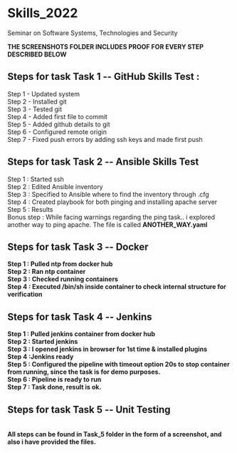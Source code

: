 # Skills_2022
Seminar on Software Systems, Technologies and Security

<b>THE SCREENSHOTS FOLDER INCLUDES PROOF FOR EVERY STEP DESCRIBED BELOW</b><br>

<h2>Steps for task Task 1 -- GitHub Skills Test :</h2>
<p>Step 1 - Updated system<br>
Step 2 - Installed git<br>
Step 3 - Tested git<br>
Step 4 - Added first file to commit<br>
Step 5 - Added github details to git<br>
Step 6 - Configured remote origin<br>
Step 7 - Fixed push errors by adding ssh keys and made first push</p>

<h2>Steps for task Task 2 -- Ansible Skills Test</h2>
<p>Step 1 : Started ssh<br>
Step 2 : Edited Ansible inventory<br>
Step 3 : Specified to Ansible where to find the inventory through .cfg<br>
Step 4 : Created playbook for both pinging and installing apache server<br>
Step 5 : Results<br>
Bonus step : While facing warnings regarding the ping task.. i explored another way to ping apache. The file is called <b>ANOTHER_WAY.yaml<b></p>

<h2>Steps for task Task 3 -- Docker</h2>
<p>Step 1 : Pulled ntp from docker hub<br>
Step 2 : Ran ntp container<br>
Step 3 : Checked running containers<br>
Step 4 : Executed /bin/sh inside container to check internal structure for verification</p>

<h2>Steps for task Task 4 -- Jenkins</h2>
<p>Step 1 : Pulled jenkins container from docker hub<br>
Step 2 : Started jenkins <br>
Step 3 : I opened jenkins in browser for 1st time & installed plugins<br>
Step 4 :Jenkins ready<br>
Step 5 : Configured the pipeline with timeout option 20s to stop container from running, since the task is for demo purposes.<br>
Step 6 : Pipeline is ready to run<br>
Step 7 : Task done, result is ok.</p>

<h2>Steps for task Task 5 -- Unit Testing</h2>
<p><br>All steps can be found in Task_5 folder in the form of a screenshot, and also i have provided the files.</p>
